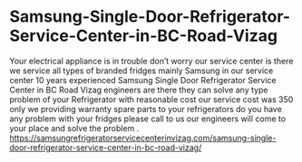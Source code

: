 # Samsung-Single-Door-Refrigerator-Service-Center-in-BC-Road-Vizag
Your electrical appliance is in trouble don’t worry our service center is there we service all types of branded fridges mainly Samsung  in our service center 10  years experienced Samsung Single Door Refrigerator Service Center in BC Road Vizag engineers are there they can solve any type problem of your Refrigerator with reasonable cost our service cost was  350 only we providing warranty spare parts to your refrigerators do you have any problem with your fridges please call to us our engineers will come to your place and solve the problem . https://samsungrefrigeratorservicecenterinvizag.com/samsung-single-door-refrigerator-service-center-in-bc-road-vizag/
